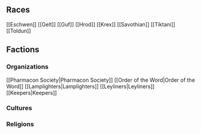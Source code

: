 
## Races
[[Eschwen]]
[[Gelt]]
[[Guf]]
[[Hrod]]
[[Krex]]
[[Savothian]]
[[Tiktani]]
[[Toldun]]

## Factions
### Organizations
[[Pharmacon Society|Pharmacon Society]]
[[Order of the Word|Order of the Word]]
[[Lamplighters|Lamplighters]]
[[Leyliners|Leyliners]]
[[Keepers|Keepers]]

### Cultures
### Religions